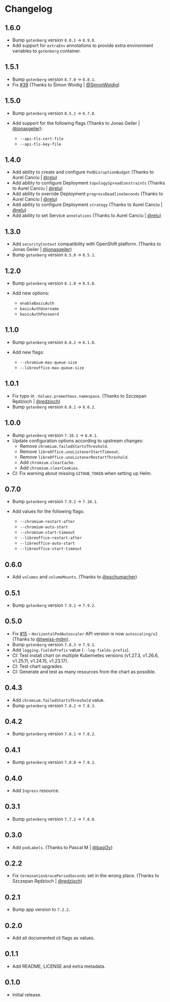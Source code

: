 # Changelog

## 1.6.0

- Bump `gotenberg` version `8.8.1` -> `8.9.0`.
- Add support for `extraEnv` annotations to provide extra environment variables to `gotenberg` container.

## 1.5.1

- Bump `gotenberg` version `8.7.0` -> `8.8.1`.
- Fix [#39](https://github.com/MaikuMori/helm-charts/issues/39) (Thanks to Šimon Woidig | [@SimonWoidig](https://github.com/SimonWoidig))

## 1.5.0

- Bump `gotenberg` version `8.5.1` -> `8.7.0`.
- Add support for the following flags (Thanks to Jonas Geiler | [@jonasgeiler](https://github.com/jonasgeiler)):

  - `--api-tls-cert-file`
  - `--api-tls-key-file`

## 1.4.0

- Add ability to create and configure `PodDisruptionBudget` (Thanks to Aurel Canciu | [@relu](https://github.com/relu))
- Add ability to configure Deployment `topologySpreadConstraints` (Thanks to Aurel Canciu | [@relu](https://github.com/relu))
- Add ability to override Deployment `progressDeadlineSeconds` (Thanks to Aurel Canciu | [@relu](https://github.com/relu))
- Add ability to configure Deployment `strategy` (Thanks to Aurel Canciu | [@relu](https://github.com/relu))
- Add ability to set Service `annotations` (Thanks to Aurel Canciu | [@relu](https://github.com/relu))

## 1.3.0

- Add `securityContext` compatibility with OpenShift platform. (Thanks to Jonas Geiler | [@jonasgeiler](https://github.com/jonasgeiler))
- Bump `gotenberg` version `8.5.0` -> `8.5.1`.

## 1.2.0

- Bump `gotenberg` version `8.1.0` -> `8.5.0`.
- Add new options:

  - `enableBasicAuth`
  - `basicAuthUsername`
  - `basicAuthPassword`

## 1.1.0

- Bump `gotenberg` version `8.0.2` -> `8.1.0`.

- Add new flags:

  - `--chromium-max-queue-size`
  - `--libreoffice-max-queue-size`

## 1.0.1

- Fix typo in `.Values.prometheus.namespace`. (Thanks to Szczepan Rędzioch | [@redzioch](https://github.com/redzioch))
- Bump `gotenberg` version `8.0.1` -> `8.0.2`.

## 1.0.0

- Bump `gotenberg` version `7.10.1` -> `8.0.1`.
- Update configuration options according to upstream changes:
  - Remove `chromium.failedStartsThreshold`.
  - Remove `libreOffice.unoListenerStartTimeout`.
  - Remove `libreOffice.unoListenerRestartThreshold`.
  - Add `chromium.clearCache`.
  - Add `chromium.clearCookies`.
- CI: Fix warning about missing `GITHUB_TOKEN` when setting up Helm.

## 0.7.0

- Bump `gotenberg` version `7.9.2` -> `7.10.1`.
- Add values for the following flags:

  - `--chromium-restart-after`
  - `--chromium-auto-start`
  - `--chromium-start-timeout`
  - `--libreoffice-restart-after`
  - `--libreoffice-auto-start`
  - `--libreoffice-start-timeout`

## 0.6.0

- Add `volumes` and `volumeMounts`. (Thanks to [@pschumacher](https://github.com/pschumacher))

## 0.5.1

- Bump `gotenberg` version `7.9.1` -> `7.9.2`.

## 0.5.0

- Fix [#15](https://github.com/MaikuMori/helm-charts/issues/15) - `HorizontalPodAutoscaler` API version is now `autoscaling/v2` (Thanks to [@tweiss-mdm](https://github.com/tweiss-mdm)).
- Bump `gotenberg` version `7.8.3` -> `7.9.1`.
- Add `logging.fieldsPrefix` value (`--log-fields-prefix`).
- CI: Test install chart on multiple Kubernetes versions (v1.27.3, v1.26.6, v1.25.11, v1.24.15, v1.23.17).
- CI: Test chart upgrades.
- CI: Generate and test as many resources from the chart as possible.

## 0.4.3

- Add `chromium.failedStartsThreshold` value.
- Bump `gotenberg` version `7.8.2` -> `7.8.3`.

## 0.4.2

- Bump `gotenberg` version `7.8.1` -> `7.8.2`.

## 0.4.1

- Bump `gotenberg` version `7.8.0` -> `7.8.1`.

## 0.4.0

- Add `Ingress` resource.

## 0.3.1

- Bump `gotenberg` version `7.7.2` -> `7.8.0`.

## 0.3.0

- Add `podLabels`. (Thanks to Pascal M | [@bagl3y](https://github.com/bagl3y))

## 0.2.2

- Fix `terminationGracePeriodSeconds` set in the wrong place. (Thanks to Szczepan Rędzioch | [@redzioch](https://github.com/redzioch))

## 0.2.1

- Bump app version to `7.2.2`.

## 0.2.0

- Add all documented cli flags as values.

## 0.1.1

- Add README, LICENSE and extra metadata.

## 0.1.0

- Initial release.

